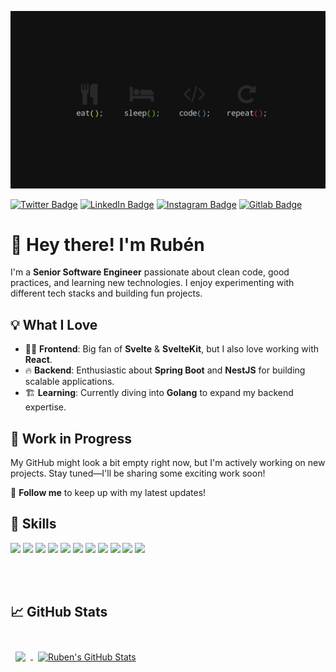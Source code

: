 [![Ruben's GitHub Banner](./assets/banner.jpg)](https://github.com/RubenOAlvarado)

[![Twitter Badge](https://img.shields.io/badge/Twitter-Profile-informational?style=flat&logo=twitter&logoColor=white&color=1CA2F1)](https://twitter.com/RubenOAlvarado)
[![LinkedIn Badge](https://img.shields.io/badge/LinkedIn-Profile-informational?style=flat&logo=linkedin&logoColor=white&color=0D76A8)](https://www.linkedin.com/in/ruben-alvarado-molina-9020010/)
[![Instagram Badge](https://img.shields.io/badge/Instagram-Profile-informational?style=flat&logo=instagram&logoColor=white&color=E4405F)](https://www.instagram.com/alvaradorubo/)
[![Gitlab Badge](https://img.shields.io/badge/Gitlab-Profile-informational?style=flat&logo=gitlab&logoColor=white&color=FCA121)](https://gitlab.com/rubenoalvarado)

# 🚀 Hey there! I'm Rubén  

I'm a **Senior Software Engineer** passionate about clean code, good practices, and learning new technologies. I enjoy experimenting with different tech stacks and building fun projects.  

## 💡 What I Love  
- 🧑‍💻 **Frontend**: Big fan of **Svelte** & **SvelteKit**, but I also love working with **React**.  
- 🔥 **Backend**: Enthusiastic about **Spring Boot** and **NestJS** for building scalable applications.  
- 🏗️ **Learning**: Currently diving into **Golang** to expand my backend expertise.  

## 🚧 Work in Progress  
My GitHub might look a bit empty right now, but I'm actively working on new projects. Stay tuned—I'll be sharing some exciting work soon!  

📌 **Follow me** to keep up with my latest updates!  



## 💼 Skills

![](https://img.shields.io/badge/Code-React-informational?style=flat&logo=react&logoColor=white&color=4AB197)
![](https://img.shields.io/badge/Code-Svelte-informational?style=flat&logo=svelte&logoColor=white&color=4AB197)
![](https://img.shields.io/badge/Code-JavaScript-informational?style=flat&logo=JavaScript&logoColor=white&color=4AB197)
![](https://img.shields.io/badge/Code-TypeScript-informational?style=flat&logo=TypeScript&logoColor=white&color=4AB197)
![](https://img.shields.io/badge/Code-NestJs-informational?style=flat&logo=nestjs&logoColor=white&color=4AB197)
![](https://img.shields.io/badge/Code-NodeJs-informational?style=flat&logo=JavaScript&logoColor=white&color=4AB197)
![](https://img.shields.io/badge/Code-Java-informational?style=flat&logo=Java&logoColor=white&color=4AB197)
![](https://img.shields.io/badge/Code-SpringBoot-informational?style=flat&logo=Spring&logoColor=white&color=4AB197)
![](https://img.shields.io/badge/Code-MongoDB-informational?style=flat&logo=MongoDB&logoColor=white&color=4AB197)
![](https://img.shields.io/badge/Code-MySQL-informational?style=flat&logo=MySQL&logoColor=white&color=4AB197)
![](https://img.shields.io/badge/Code-Oracle-informational?style=flat&logo=Oracle&logoColor=white&color=4AB197)

<br>
<br>

## &#x1f4c8; GitHub Stats

<br>

<a href="https://github.com/rubenoalvarado">
  <img align="center" style="margin:0.5rem" src="https://github-readme-stats.vercel.app/api/top-langs/?username=rubenoalvarado&hide=html,css&title_color=ffffff&text_color=c9cacc&icon_color=4AB197&bg_color=1A2B34" />
</a>

<a href="https://github.com/rubenoalvarado">
  <img align="center" style="margin:0.5rem" src="https://github-readme-stats.vercel.app/api?username=rubenoalvarado&show_icons=true&line_height=27&count_private=true&title_color=ffffff&text_color=c9cacc&icon_color=4AB097&bg_color=1A2B34" alt="Ruben's GitHub Stats" />
</a>
